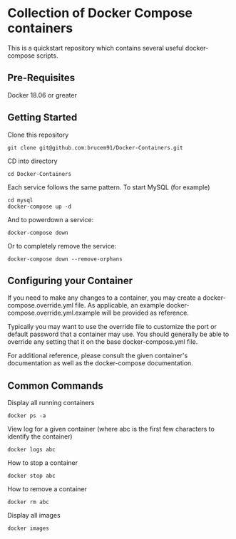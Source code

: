 # Collection of Docker Compose containers

This is a quickstart repository which contains several useful docker-compose scripts.

## Pre-Requisites

Docker 18.06 or greater

## Getting Started

Clone this repository

    git clone git@github.com:brucem91/Docker-Containers.git

CD into directory

    cd Docker-Containers

Each service follows the same pattern. To start MySQL (for example)

    cd mysql
    docker-compose up -d

And to powerdown a service:

    docker-compose down

Or to completely remove the service:

    docker-compose down --remove-orphans

## Configuring your Container

If you need to make any changes to a container, you may create a docker-compose.override.yml
file. As applicable, an example docker-compose.override.yml.example will be provided as
reference.

Typically you may want to use the override file to customize the port or default password
that a container may use. You should generally be able to override any setting that it on the
base docker-compose.yml file.

For additional reference, please consult the given container's documentation as well as the
docker-compose documentation.

## Common Commands

Display all running containers

    docker ps -a

View log for a given container (where abc is the first few characters to identify the container)

    docker logs abc

How to stop a container

    docker stop abc

How to remove a container

    docker rm abc
    
Display all images

    docker images

